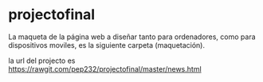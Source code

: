 # projectofinal
La maqueta de la página web a diseñar tanto para ordenadores, como para dispositivos moviles, es la siguiente carpeta (maquetación).

la url del projecto es https://rawgit.com/pep232/projectofinal/master/news.html
